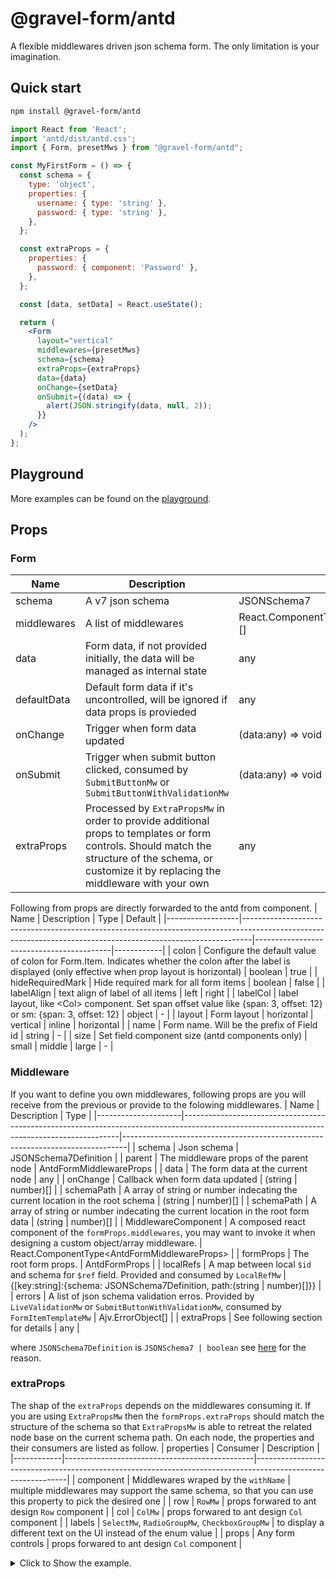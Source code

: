 # @gravel-form/antd

A flexible middlewares driven json schema form. The only limitation is your imagination.

## Quick start

```bash
npm install @gravel-form/antd
```

``` jsx
import React from 'React';
import 'antd/dist/antd.css';
import { Form, presetMws } from "@gravel-form/antd";

const MyFirstForm = () => {
  const schema = {
    type: 'object',
    properties: {
      username: { type: 'string' },
      password: { type: 'string' },
    },
  };

  const extraProps = {
    properties: {
      password: { component: 'Password' },
    },
  };

  const [data, setData] = React.useState();

  return (
    <Form
      layout="vertical"
      middlewares={presetMws}
      schema={schema}
      extraProps={extraProps}
      data={data}
      onChange={setData}
      onSubmit={(data) => {
        alert(JSON.stringify(data, null, 2));
      }}
    />
  );
};
```

## Playground
More examples can be found on the [playground](https://gravel-form.github.io/antd-form/basic).

## Props
### Form
| Name        | Description                                                                                                                                                                                         | Type                                                 | Default   |
|-------------|-----------------------------------------------------------------------------------------------------------------------------------------------------------------------------------------------------|------------------------------------------------------|-----------|
| schema      | A v7 json schema                                                                                                                                                                                    | JSONSchema7                                          | -         |
| middlewares | A list of middlewares                                                                                                                                                                               | React.ComponentType&lg;AntdFormMiddlewareProps&gt;[] | presetMws |
| data        | Form data, if not provided initially, the data will be managed as internal state                                                                                                                    | any                                                  | -         |
| defaultData | Default form data if it's uncontrolled, will be ignored if data props is provieded                                                                                                                  | any                                                  | -         |
| onChange    | Trigger when form data updated                                                                                                                                                                      | (data:any) =&gt; void                                | -         |
| onSubmit    | Trigger when submit button clicked, consumed by `SubmitButtonMw` or `SubmitButtonWithValidationMw`                                                                                                  | (data:any) =&gt; void                                | -         |
| extraProps  | Processed by `ExtraPropsMw` in order to provide additional props to templates or form controls. Should match the structure of the schema, or customize it by replacing the middleware with your own | any                                                  | -         |

Following from props are directly forwarded to the antd from component.
| Name             | Description                                                                                                                                                  | Type                                     | Default    |
|------------------|--------------------------------------------------------------------------------------------------------------------------------------------------------------|------------------------------------------|------------|
| colon            | Configure the default value of colon for Form.Item. Indicates whether the colon after the label is displayed (only effective when prop layout is horizontal) | boolean                                  | true       |
| hideRequiredMark | Hide required mark for all form items                                                                                                                        | boolean                                  | false      |
| labelAlign       | text align of label of all items                                                                                                                             | left                                     | right      |
| labelCol         | label layout, like &lt;Col&gt; component. Set span offset value like {span: 3, offset: 12} or sm: {span: 3, offset: 12}                                      | object                                   | -          |
| layout           | Form layout                                                                                                                                                  | horizontal &#124; vertical &#124; inline | horizontal |
| name             | Form name. Will be the prefix of Field id                                                                                                                    | string                                   | -          |
| size             | Set field component size (antd components only)                                                                                                              | small &#124; middle &#124; large         | -          |


### Middleware

If you want to define you own middlewares, following props are you will receive from the previous or provide to the folowing middlewares.
| Name                | Description                                                                                                                                | Type                                                                          |
|---------------------|--------------------------------------------------------------------------------------------------------------------------------------------|-------------------------------------------------------------------------------|
| schema              | Json schema                                                                                                                                | JSONSchema7Definition                                                         |
| parent              | The middleware props of the parent node                                                                                                    | AntdFormMiddlewareProps                                                       |
| data                | The form data at the current node                                                                                                          | any                                                                           |
| onChange            | Callback when form data updated                                                                                                            | (string &#124; number)[]                                                      |
| schemaPath          | A array of string or number indecating the current location in the root schema                                                             | (string &#124; number)[]                                                      |
| schemaPath          | A array of string or number indecating the current location in the root form data                                                          | (string &#124; number)[]                                                      |
| MiddlewareComponent | A composed react component of the `formProps.middlewares`, you may want to invoke it when designing a custom object/array middleware.      | React.ComponentType&lt;AntdFormMiddlewareProps&gt;                            |
| formProps           | The root form props.                                                                                                                       | AntdFormProps                                                                 |
| localRefs           | A map between local `$id` and schema for `$ref` field. Provided and consumed by `LocalRefMw`                                               | {[key:string]:{schema: JSONSchema7Definition, path:(string &#124; number)[]}} |
| errors              | A list of json schema validation erros. Provided by `LiveValidationMw` or `SubmitButtonWithValidationMw`, consumed by `FormItemTemplateMw` | Ajv.ErrorObject[]                                                             |
| extraProps          | See following section for details                                                                                                          | any                                                                           |

where `JSONSchema7Definition` is `JSONSchema7 | boolean` see [here](https://github.com/DefinitelyTyped/DefinitelyTyped/pull/29026#issuecomment-422923016) for the reason.

### extraProps
The shap of the `extraProps` depends on the middlewares consuming it. If you are using `ExtraPropsMw` then the `formProps.extraProps` should match the structure of the schema so that `ExtraPropsMw` is able to retreat the related node base on the current schema path. On each node, the properties and their consumers are listed as follow.
| properties | Consumer                                      | Description                                                                                                 |
|------------|-----------------------------------------------|-------------------------------------------------------------------------------------------------------------|
| component  | Middlewares wraped by the `withName`          | multiple middlewares may support the same schema, so that you can use this property to pick the desired one |
| row        | `RowMw`                                       | props forwared to ant design `Row` component                                                                |
| col        | `ColMw`                                       | props forwared to ant design `Col` component                                                                |
| labels     | `SelectMw`, `RadioGroupMw`, `CheckboxGroupMw` | to display a different text on the UI instead of the enum value                                             |
| props      | Any form controls                             | props forwared to ant design `Col` component                                                                |

<details>
  <summary>Click to Show the example.</summary>
```jsx
import {
  ColMw,
  Form,
  FormItemTemplateMw,
  RadioGroupMw,
  RowMw,
  SelectMw,
  schemaMws,
  withName,
} = '@gravel-form/antd'

const schema = {
  type: 'object',
  properties: {
    radio: {
      type: 'string',
      enum: ['op1', 'op2']
    },
    select: {
      type: 'string',
      enum: ['op1', 'op2']
    }
  }
}

const extraProps = {
  properties: {
    radio: {
      component: 'RadioGroup',
      labels: ['Option 1', 'Option 2'],
      col: { span: 12 },
    },
    select: {
      col: { span: 12 },
    }
  }
}

<Form
  middlewares={[
    ExtraPropsMw,
    CowMw,
    ...schemaMws,
    RowMw,
    FormItemTemplateMw,
    ...withName([['RadioGroup', RadioGroupMw]]),
    SelectMw,
  ]}
  schema={schema}
  extraProps={extraProps}
/>
```
</details>
